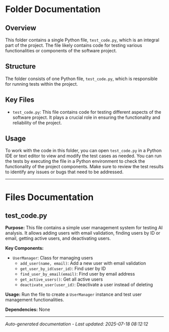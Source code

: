 # Folder Documentation

## Overview
This folder contains a single Python file, `test_code.py`, which is an integral part of the project. The file likely contains code for testing various functionalities or components of the software project.

## Structure
The folder consists of one Python file, `test_code.py`, which is responsible for running tests within the project.

## Key Files
- `test_code.py`: This file contains code for testing different aspects of the software project. It plays a crucial role in ensuring the functionality and reliability of the project.

## Usage
To work with the code in this folder, you can open `test_code.py` in a Python IDE or text editor to view and modify the test cases as needed. You can run the tests by executing the file in a Python environment to check the functionality of the project components. Make sure to review the test results to identify any issues or bugs that need to be addressed.

---

# Files Documentation

## test_code.py

**Purpose:** This file contains a simple user management system for testing AI analysis. It allows adding users with email validation, finding users by ID or email, getting active users, and deactivating users.

**Key Components:**
- `UserManager`: Class for managing users
  - `add_user(name, email)`: Add a new user with email validation
  - `get_user_by_id(user_id)`: Find user by ID
  - `find_user_by_email(email)`: Find user by email address
  - `get_active_users()`: Get all active users
  - `deactivate_user(user_id)`: Deactivate a user instead of deleting

**Usage:** Run the file to create a `UserManager` instance and test user management functionalities.

**Dependencies:** None

---
*Auto-generated documentation - Last updated: 2025-07-18 08:12:12*
